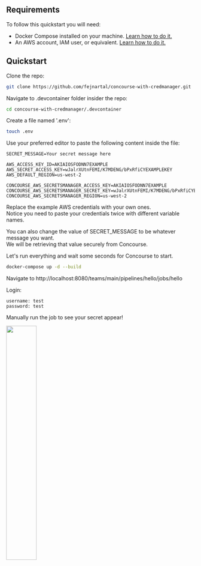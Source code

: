## Requirements
To follow this quickstart you will need:
- Docker Compose installed on your machine. [Learn how to do it.](https://docs.docker.com/compose/install/)
- An AWS account, IAM user, or equivalent. [Learn how to do it.](https://docs.aws.amazon.com/polly/latest/dg/setting-up.html)

## Quickstart

Clone the repo:
```bash
git clone https://github.com/fejnartal/concourse-with-credmanager.git
```
Navigate to .devcontainer folder insider the repo:
```bash
cd concourse-with-credmanager/.devcontainer
```
Create a file named '.env':
```bash
touch .env
```
Use your preferred editor to paste the following content inside the file:
```
SECRET_MESSAGE=Your secret message here

AWS_ACCESS_KEY_ID=AKIAIOSFODNN7EXAMPLE
AWS_SECRET_ACCESS_KEY=wJalrXUtnFEMI/K7MDENG/bPxRfiCYEXAMPLEKEY
AWS_DEFAULT_REGION=us-west-2

CONCOURSE_AWS_SECRETSMANAGER_ACCESS_KEY=AKIAIOSFODNN7EXAMPLE
CONCOURSE_AWS_SECRETSMANAGER_SECRET_KEY=wJalrXUtnFEMI/K7MDENG/bPxRfiCYEXAMPLEKEY
CONCOURSE_AWS_SECRETSMANAGER_REGION=us-west-2
```
Replace the example AWS credentials with your own ones.<br/>
Notice you need to paste your credentials twice with different variable names.

You can also change the value of SECRET_MESSAGE to be whatever message you want.<br/>
We will be retrieving that value securely from Concourse.

Let's run everything and wait some seconds for Concourse to start.<br/>
```bash
docker-compose up -d --build
```
Navigate to http://localhost:8080/teams/main/pipelines/hello/jobs/hello

Login:
```
username: test
password: test
```
Manually run the job to see your secret appear! 

<img src="https://user-images.githubusercontent.com/51800873/105198646-28783a80-5b3e-11eb-91cb-fd9351c2b601.png" width="40%">
